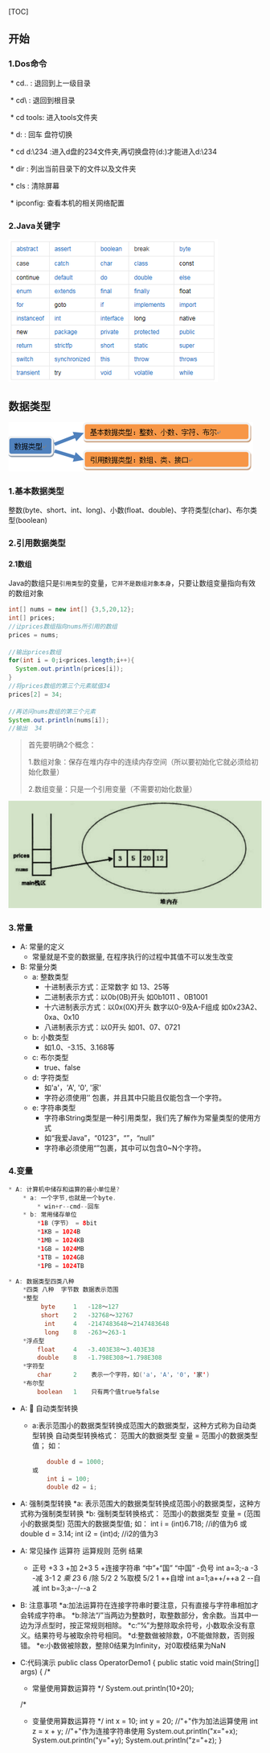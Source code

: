 

[TOC]



## 开始

### 1.Dos命令

​			* cd.. : 退回到上一级目录

​			* cd\  : 退回到根目录

​			* cd tools: 进入tools文件夹

​			* d:   : 回车	盘符切换

​			* cd d:\234 :进入d盘的234文件夹,再切换盘符(d:)才能进入d:\234

​			* dir  : 列出当前目录下的文件以及文件夹

​			* cls  : 清除屏幕

​			* ipconfig: 查看本机的相关网络配置

### 2.Java关键字

![Java关键字](images/Java关键字.png)





## 数据类型

![数据结构1](images/数据结构1.png)

### 1.基本数据类型

整数(byte、short、int、long)、小数(float、double)、字符类型(char)、布尔类型(boolean)



### 2.引用数据类型

#### 2.1数组

Java的数组只是`引用类型`的变量，`它并不是数组对象本身`，只要让数组变量指向有效的数组对象

```java
int[] nums = new int[] {3,5,20,12};
int[] prices;
//让prices数组指向nums所引用的数组
prices = nums;

//输出prices数组
for(int i = 0;i<prices.length;i++){
  System.out.println(prices[i]);
}
//将prices数组的第三个元素赋值34
prices[2] = 34;

//再访问nums数组的第三个元素
System.out.println(nums[i]);
//输出  34 

```

> 首先要明确2个概念：
>
> 1.数组对象：保存在堆内存中的连续内存空间（所以要初始化它就必须给初始化数量）
>
> 2.数组变量：只是一个引用变量（不需要初始化数量）

![数组1](images/数组1.jpg)



### 3.常量

* A: 常量的定义
  * 常量就是不变的数据量, 在程序执行的过程中其值不可以发生改变
* B: 常量分类
  * a: 整数类型
    * 十进制表示方式：正常数字   如 13、25等
    * 二进制表示方式：以0b(0B)开头    如0b1011 、0B1001 
    * 十六进制表示方式：以0x(0X)开头   数字以0-9及A-F组成  如0x23A2、0xa、0x10 
    * 八进制表示方式：以0开头   如01、07、0721
  * b: 小数类型
    * 如1.0、-3.15、3.168等
  * c: 布尔类型
    * true、false
  * d: 字符类型
    * 如'a'，'A', '0', '家'
    * 字符必须使用’’ 包裹，并且其中只能且仅能包含一个字符。
  * e: 字符串类型
    * 字符串String类型是一种引用类型，我们先了解作为常量类型的使用方式
    * 如“我爱Java”，“0123”，“”，“null”
    * 字符串必须使用“”包裹，其中可以包含0~N个字符。




### 4.变量

```java
* A: 计算机中储存和运算的最小单位是?
	* a: 一个字节,也就是一个byte.
		* win+r--cmd--回车			
	* b: 常用储存单位
		*1B（字节） = 8bit
		*1KB = 1024B
		*1MB = 1024KB
		*1GB = 1024MB
		*1TB = 1024GB
		*1PB = 1024TB
```

```java
* A: 数据类型四类八种
	*四类	八种	字节数	数据表示范围
	*整型	
		 byte	  1	  -128～127
		 short	  2	  -32768～32767
		  int	  4	  -2147483648～2147483648
		  long	  8	  -263～263-1
	*浮点型	
	    float	  4	  -3.403E38～3.403E38
		double	  8	  -1.798E308～1.798E308
	*字符型	
	 	char	  2	   表示一个字符，如('a'，'A'，'0'，'家')
	*布尔型	
		boolean	  1	   只有两个值true与false
```

* A: 	自动类型转换
  * a:表示范围小的数据类型转换成范围大的数据类型，这种方式称为自动类型转换
    自动类型转换格式：
    范围大的数据类型 变量 = 范围小的数据类型值；
    如：
    ```java
        double d = 1000;
    或
        int i = 100;
        double d2 = i;
    ```


* A: 强制类型转换
  *a: 表示范围大的数据类型转换成范围小的数据类型，这种方式称为强制类型转换
  *b: 强制类型转换格式：
  范围小的数据类型  变量 = (范围小的数据类型) 范围大的数据类型值;
  如：
  int  i = (int)6.718;   //i的值为6
  或
  double  d = 3.14;
  int  i2 = (int)d;     //i2的值为3


* A: 常见操作
  运算符	运算规则	范例		结果
  +	正号		+3		3
    +加		2+3		5
    +连接字符串	“中”+“国”	“中国”
    -负号		int a=3;-a	-3
    -减		3-1		2
    *乘		2*3		6
    /除		5/2		2
    %取模		5/2		1
    ++自增		int a=1;a++/++a	2
    --自减		int b=3;a--/--a	2
* B: 注意事项
  *a:加法运算符在连接字符串时要注意，只有直接与字符串相加才会转成字符串。
  *b:除法“/”当两边为整数时，取整数部分，舍余数。当其中一边为浮点型时，按正常规则相除。 
  *c:“%”为整除取余符号，小数取余没有意义。结果符号与被取余符号相同。
  *d:整数做被除数，0不能做除数，否则报错。
  *e:小数做被除数，整除0结果为Infinity，对0取模结果为NaN
* C:代码演示
  public class OperatorDemo1 {
  public static void main(String[] args) {
  /*
   * 常量使用算数运算符
      */
      System.out.println(10+20);

  /*
   * 变量使用算数运算符
      */
      int x = 10;
      int y = 20;
      //"+"作为加法运算使用
      int z = x + y; 
      //"+"作为连接字符串使用
      System.out.println("x="+x);
      System.out.println("y="+y);
      System.out.println("z="+z);
      }